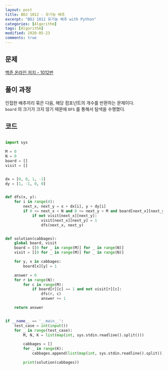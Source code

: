 ```yaml
---
layout: post
title: BOJ 1012 - 유기농 배추
excerpt: "BOJ 1012 유기농 배추 with Python"
categories: [Algorithm]
tags: [Algorithm]
modified: 2020-05-23
comments: true
---
```


## 문제
[백준 온라인 저지 - 1012번](https://www.acmicpc.net/problem/1012)

## 풀이 과정
인접한 배추끼리 묶은 다음, 해당 컴포넌트의 개수를 반환하는 문제이다. <br>
`board` 의 크기가 크지 않기 때문에 `DFS` 를 통해서 탐색을 수행했다. <br>


## 코드

~~~ python

import sys

M = 0
N = 0
board = []
visit = []


dx = [0, 0, 1, -1]
dy = [1, -1, 0, 0]


def dfs(x, y):
    for i in range(4):
        next_x, next_y = x + dx[i], y + dy[i]
        if 0 <= next_x < N and 0 <= next_y < M and board[next_x][next_y]:
            if not visit[next_x][next_y]:
                visit[next_x][next_y] = 1
                dfs(next_x, next_y)


def solution(cabbages):
    global board, visit
    board = [[0 for _ in range(M)] for _ in range(N)]
    visit = [[0 for _ in range(M)] for _ in range(N)]

    for y, x in cabbages:
        board[x][y] = 1

    answer = 0
    for r in range(N):
        for c in range(M):
            if board[r][c] == 1 and not visit[r][c]:
                dfs(r, c)
                answer += 1

    return answer


if __name__ == '__main__':
    test_case = int(input())
    for _ in range(test_case):
        M, N, K = list(map(int, sys.stdin.readline().split()))

        cabbages = []
        for _ in range(K):
            cabbages.append(list(map(int, sys.stdin.readline().split())))

        print(solution(cabbages))

~~~

